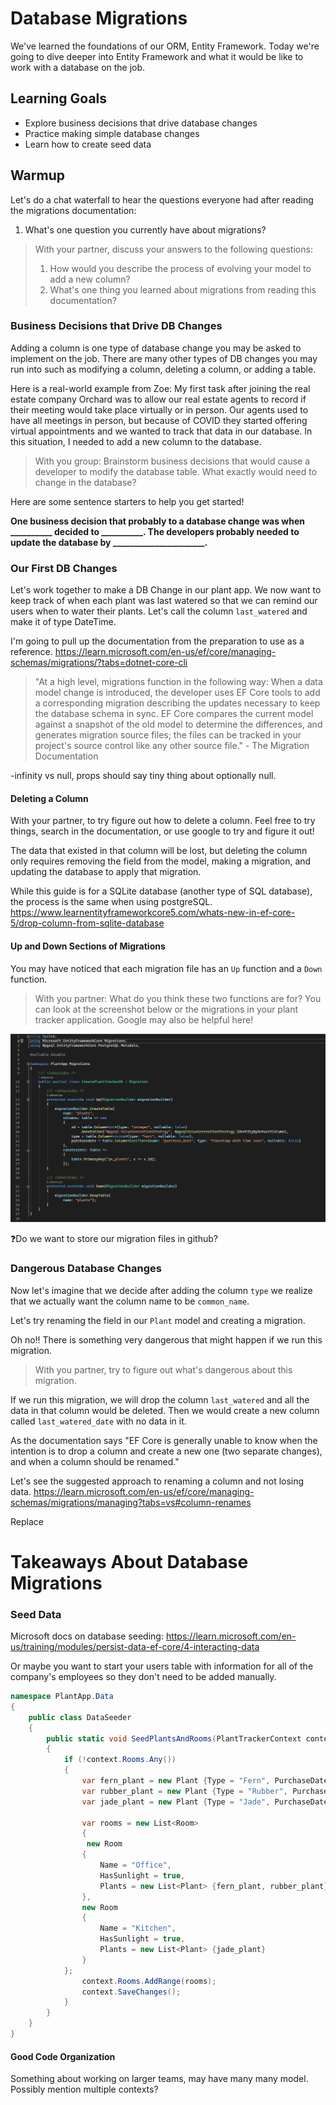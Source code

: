 # Database Migrations

We've learned the foundations of our ORM, Entity Framework. Today we're going to dive deeper into Entity Framework and what it would be like to work with a database on the job.

## Learning Goals
- Explore business decisions that drive database changes
- Practice making simple database changes
- Learn how to create seed data

<!-- Instructor note: An additional goal I have outside of these is for students to start feeling the impact of their decisions as developers. To realize that some things like renaming, are much more difficult to do later than when building the db. -->

## Warmup

Let's do a chat waterfall to hear the questions everyone had after reading the migrations documentation:
1. What's one question you currently have about migrations?

> With your partner, discuss your answers to the following questions:
> 1. How would you describe the process of evolving your model to add a new column?
> 1. What's one thing you learned about migrations from reading this documentation?

### Business Decisions that Drive DB Changes

Adding a column is one type of database change you may be asked to implement on the job. There are many other types of DB changes you may run into such as modifying a column, deleting a column, or adding a table.

Here is a real-world example from Zoe: My first task after joining the real estate company Orchard was to allow our real estate agents to record if their meeting would take place virtually or in person. Our agents used to have all meetings in person, but because of COVID they started offering virtual appointments and we wanted to track that data in our database. In this situation, I needed to add a new column to the database.

> With you group: Brainstorm business decisions that would cause a developer to modify the database table. What exactly would need to change in the database?

Here are some sentence starters to help you get started!

**One business decision that probably to a database change was when __________ decided to __________. The developers probably needed to update the database by ______________________.**

### Our First DB Changes

Let's work together to make a DB Change in our plant app. We now want to keep track of when each plant was last watered so that we can remind our users when to water their plants. Let's call the column `last_watered` and make it of type DateTime.

I'm going to pull up the documentation from the preparation to use as a reference. https://learn.microsoft.com/en-us/ef/core/managing-schemas/migrations/?tabs=dotnet-core-cli


>"At a high level, migrations function in the following way:
>When a data model change is introduced, the developer uses EF Core tools to add a corresponding migration describing the updates necessary to keep the database schema in sync. EF Core compares the current model against a snapshot of the old model to determine the differences, and generates migration source files; the files can be tracked in your project's source control like any other source file." - The Migration Documentation

<!-- WHat's up with the existing data with a new column? -->
-infinity vs null, props should say tiny thing about optionally null.

#### Deleting a Column

With your partner, to try figure out how to delete a column. Feel free to try things, search in the documentation, or use google to try and figure it out!

<!-- Drop down here -->
The data that existed in that column will be lost, but deleting the column only requires removing the field from the model, making a migration, and updating the database to apply that migration.

While this guide is for a SQLite database (another type of SQL database), the process is the same when using postgreSQL. https://www.learnentityframeworkcore5.com/whats-new-in-ef-core-5/drop-column-from-sqlite-database

#### Up and Down Sections of Migrations

You may have noticed that each migration file has an `Up` function and a `Down` function.

> With you partner: What do you think these two functions are for? You can look at the screenshot below or the migrations in your plant tracker application. Google may also be helpful here!

<p align='center'>
  <img src='../../Images/Week5/migration_up_and_down.png'>
</p>

❓Do we want to store our migration files in github?

### Dangerous Database Changes

Now let's imagine that we decide after adding the column `type` we realize that we actually want the column name to be `common_name`.

Let's try renaming the field in our `Plant` model and creating a migration.

Oh no!! There is something very dangerous that might happen if we run this migration. 

> With you partner, try to figure out what's dangerous about this migration.

<!-- TODO, why isn't it making us dangerous migrations??? -->

<!-- Dropdown -->

If we run this migration, we will drop the column `last_watered` and all the data in that column would be deleted. Then we would create a new column called `last_watered_date` with no data in it. 

As the documentation says "EF Core is generally unable to know when the intention is to drop a column and create a new one (two separate changes), and when a column should be renamed."

Let's see the suggested approach to renaming a column and not losing data. https://learn.microsoft.com/en-us/ef/core/managing-schemas/migrations/managing?tabs=vs#column-renames

Replace

<!-- Maybe instead I try to remove a column and add a new column at the same time. And EF tries to rename which is incorrect? -->

<!-- Then to fix we break into two parts -->


# Takeaways About Database Migrations



### Seed Data

Microsoft docs on database seeding: https://learn.microsoft.com/en-us/training/modules/persist-data-ef-core/4-interacting-data

<!-- Introduce as a way of starting with something so that you can experiment with delete and update and such. -->

Or maybe you want to start your users table with information for all of the company's employees so they don't need to be added manually.

```C#
namespace PlantApp.Data
{
    public class DataSeeder
    {
        public static void SeedPlantsAndRooms(PlantTrackerContext context)
        {
            if (!context.Rooms.Any())
            {
                var fern_plant = new Plant {Type = "Fern", PurchaseDate = DateTime.Parse("1975-06-15T13:45:30-07:00").ToUniversalTime()};
                var rubber_plant = new Plant {Type = "Rubber", PurchaseDate = DateTime.Parse("2021-01-15T11:45:02-07:00").ToUniversalTime()};
                var jade_plant = new Plant {Type = "Jade", PurchaseDate = DateTime.Parse("2021-01-15T11:45:02-07:00").ToUniversalTime()};

                var rooms = new List<Room>
                {
                 new Room
                {
                    Name = "Office",
                    HasSunlight = true,
                    Plants = new List<Plant> {fern_plant, rubber_plant}
                },
                new Room
                {
                    Name = "Kitchen",
                    HasSunlight = true,
                    Plants = new List<Plant> {jade_plant}
                }
            };
                context.Rooms.AddRange(rooms);
                context.SaveChanges();
            }
        }
    }
}
```


<!-- Instructor Note

Adding this to the context is one option

protected override void OnModelCreating(ModelBuilder builder)
        {
            base.OnModelCreating(builder);

            builder.Entity<Plant>().HasData(new List<Plant> {
                 new Plant { Id = 1, Type = "Fern", PurchaseDate = DateTime.Parse("1975-06-15T13:45:30-07:00").ToUniversalTime(), RoomId = 1 },
                 new Plant { Id = 2, Type = "Rubber", PurchaseDate = DateTime.Parse("2021-01-15T11:45:02-07:00").ToUniversalTime(), RoomId = 1},
                 new Plant { Id = 3, Type = "Jade", PurchaseDate = DateTime.Parse("2021-01-15T11:45:02-07:00").ToUniversalTime(), RoomId = 2 },
            });

            builder.Entity<Room>().HasData(new List<Room> {
                 new Room
                {
                    Id = 1,
                    Name = "Office",
                    HasSunlight = true,
                },
                new Room
                {
                    Id = 2,
                    Name = "Kitchen",
                    HasSunlight = true
                },
            });

        } 
-->


#### Good Code Organization

Something about working on larger teams, may have many many model. Possibly mention multiple contexts?

<!-- Move into models and data folders -->



